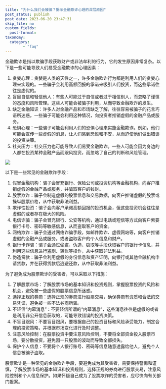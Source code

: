 ```yaml
---
title: "为什么我们会被骗？揭示金融欺诈心理的深层原因"
post_status: publish
post_date: 2023-06-20 23:47:31
skip_file: no
custom_fields: 
  post-format: 
taxonomy:
  category:
        - "faq"
---
```


金融欺诈是指以欺骗手段获取财产或非法牟利的行为，它的发生原因非常复杂。以下是一些可能导致人们易受金融欺诈的心理因素：

1. 贪婪心理：贪婪是人类的天性之一，许多金融欺诈行为都是利用人们的贪婪心理来实现的。一些骗子会利用高额回报的承诺来吸引人们投资，而这些承诺往往是虚假的。
2. 盲目自信和轻信他人：有些人可能过于自信或者过于相信别人，而忽略了谨慎的态度和风险管理。这些人可能会被骗子利用，从而导致金融欺诈的发生。
3. 缺乏金融知识：许多人对金融产品和市场缺乏了解，往往容易被骗子的花言巧语所迷惑。一些骗子可能会利用这种情况，向投资者推销虚假的金融产品或服务。
4. 恐惧心理：一些骗子可能会利用人们的恐惧心理来实施金融欺诈。例如，他们可能会宣传一些虚假的消息，让人们感到恐慌和不安，从而迫使他们做出错误的投资决策。
5. 社交压力：社交压力也可能导致人们易受金融欺诈。一些人可能会因为身边的人都在投资某种金融产品而跟风投资，而忽略了自己的判断和风险管理。

![](https://cdn.fendou.la/tuoss/Facebook-Marketplace-Scams-Collage.jpg)

以下是一些常见的金融欺诈手段：

1. 假冒金融机构：骗子会冒充银行、保险公司或投资机构等金融机构，向客户推销虚假的金融产品或服务，并骗取客户的钱财。
2. 股票欺诈：骗子会制造虚假的股票信息和交易数据，向客户推销虚假的股票或操纵股票价格，从中获取非法利益。
3. 欺诈性投资：骗子会向客户承诺高额回报的投资机会，但这些投资机会往往是虚假的或者存在极大的风险。
4. 电信诈骗：骗子会冒充银行、公安等机构，通过电话或短信等方式向客户索要银行卡号、密码等敏感信息，从而盗取客户的资金。
5. 网络欺诈：骗子会通过网络诈骗手段，如邮件欺诈、虚假网站等，向客户推销虚假的金融产品或服务，或者盗取客户的个人信息和财产。
6. 银行卡诈骗：骗子会通过偷盗、伪造、窃取等手段获取客户的银行卡信息，并利用这些信息进行盗刷、转账等操作，从中获取非法利益。
7. 伪造贷款：骗子会利用虚假的身份信息和资产证明，向银行或其他金融机构申请贷款，并在获得贷款后逃避还款，从中获取非法利益。

为了避免成为股票欺诈的受害者，可以采取以下措施：

1. 了解股票市场：了解股票市场的基本知识和投资规则，掌握股票投资的风险和机会，避免被一些虚假的股票信息所迷惑。
2. 选择正规的券商：选择正规的券商进行股票交易，确保券商有资质和合法的交易凭证，避免被一些不法券商所骗。
3. 不轻信“内幕消息”：不要轻信所谓的“内幕消息”，这些消息往往是虚假的或者是利用非公开信息获取的，可能导致错误的投资决策。
4. 不盲目跟风：不要盲目跟风，要根据自己的投资目标和风险承受能力，制定合理的投资策略，并根据市场变化进行及时调整。
5. 注意风险控制：在股票投资中要注意风险控制，不要将全部资金投入股票市场，要分散投资，避免因一只股票的波动而导致全部损失。
6. 保护个人信息：不要将个人银行账号、密码等信息随意透露给他人，避免个人信息被骗子盗取。

股票欺诈是一种常见的金融欺诈手段，要避免成为其受害者，需要保持警惕和谨慎，了解股票市场的基本知识和投资规则，选择正规的券商进行股票交易，注意风险控制和个人信息保护。如果怀疑自己成为了股票欺诈的受害者，应尽快向有关部门报案。

